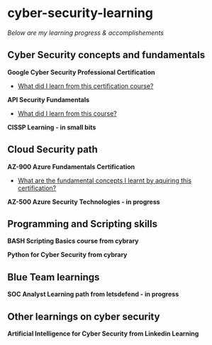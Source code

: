 # cyber-security-learning

*Below are my learning progress & accomplishements*

## Cyber Security concepts and fundamentals

**Google Cyber Security Professional Certification**
-  [What did I learn from this certification course?](https://github.com/ssamarasam/cyber-security-learning/blob/177c1078c0ad4a374d1103c3ce13ae6910c5d51d/Google%20Cyber%20Security%20Professional%20Certification.md)

**API Security Fundamentals**
-  [What did I learn from this course?](https://github.com/ssamarasam/cyber-security-learning/blob/9cdc2ec28feda2e387072f0149add26cbbe1defa/API%20Security%20Fundamentals%20Course.md)

**CISSP Learning - in small bits**



## Cloud Security path

**AZ-900 Azure Fundamentals Certification**
-  [What are the fundamental concepts I learnt by aquiring this certification?](https://github.com/ssamarasam/cyber-security-learning/blob/87bdd38a203c4e63f443c8e5f9368c7eb8196388/AZ-900%20Azure%20Fundamentals%20Certification.md)

**AZ-500 Azure Security Technologies - in progress**



## Programming and Scripting skills
**BASH Scripting Basics course from cybrary**

**Python for Cyber Security from cybrary**



## Blue Team learnings

**SOC Analyst Learning path from letsdefend - in progress**



## Other learnings on cyber security 

**Artificial Intelligence for Cyber Security from Linkedin Learning**
